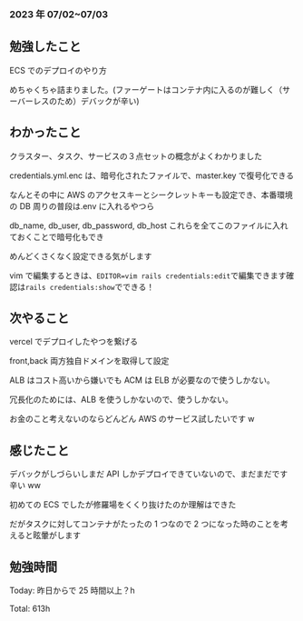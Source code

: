 ### 2023 年 07/02~07/03

## 勉強したこと

ECS でのデプロイのやり方

めちゃくちゃ詰まりました。(ファーゲートはコンテナ内に入るのが難しく（サーバーレスのため）デバックが辛い)

## わかったこと

クラスター、タスク、サービスの３点セットの概念がよくわかりました

credentials.yml.enc は、暗号化されたファイルで、master.key で復号化できる

なんとその中に AWS のアクセスキーとシークレットキーも設定でき、本番環境の DB 周りの普段は.env に入れるやつら

db_name, db_user, db_password, db_host これらを全てこのファイルに入れておくことで暗号化もでき

めんどくさくなく設定できる気がします

vim で編集するときは、`EDITOR=vim rails credentials:edit`で編集できます確認は`rails credentials:show`でできる！

## 次やること

vercel でデプロイしたやつを繋げる

front,back 両方独自ドメインを取得して設定

ALB はコスト高いから嫌いでも ACM は ELB が必要なので使うしかない。

冗長化のためには、ALB を使うしかないので、使うしかない。

お金のこと考えないのならどんどん AWS のサービス試したいです w

## 感じたこと

デバックがしづらいしまだ API しかデプロイできていないので、まだまだです辛い ww

初めての ECS でしたが修羅場をくくり抜けたのか理解はできた

だがタスクに対してコンテナがたったの 1 つなので 2 つになった時のことを考えると眩暈がします

## 勉強時間

Today: 昨日からで 25 時間以上？h

Total: 613h
